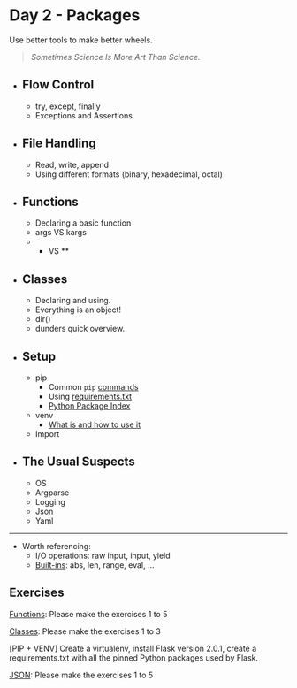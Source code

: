 # Day 2 - Packages
Use better tools to make better wheels.
> _Sometimes Science Is More Art Than Science._

- ## Flow Control
    - try, except, finally 
    - Exceptions and Assertions
- ## File Handling
    - Read, write, append
    - Using different formats (binary, hexadecimal, octal)
- ## Functions
    - Declaring a basic function
    - args VS kargs
    - *  VS **
- ## Classes
    - Declaring and using.
    - Everything is an object!
    - dir()
    - dunders quick overview.

- ## Setup
    - pip
      - Common `pip` [commands](https://www.pythonforbeginners.com/basics/python-pip-usage)
      - Using [requirements.txt](https://learnpython.com/blog/python-requirements-file/)
      - [Python Package Index](https://pypi.org/)
    - venv
      - [What is and how to use it](https://realpython.com/python-virtual-environments-a-primer/)
    - Import
- ## The Usual Suspects
    - OS
    - Argparse
    - Logging
    - Json
    - Yaml

---
- Worth referencing:
    - I/O operations: raw input, input, yield
    - [Built-ins](https://docs.python.org/3/library/functions.html): abs, len, range, eval, ... 

## Exercises

[Functions](https://pynative.com/python-functions-exercise-with-solutions/): Please make the exercises 1 to 5

[Classes](https://pynative.com/python-object-oriented-programming-oop-exercise/): Please make the exercises 1 to 3

[PIP + VENV] Create a virtualenv, install Flask version 2.0.1, create a requirements.txt with all the pinned Python packages used by Flask.

[JSON](https://pynative.com/python-json-exercise/): Please make the exercises 1 to 5
